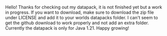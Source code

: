 Hello! Thanks for checking out my datapack, it is not finished yet but a work in progress. If you want to download, make sure to download the zip file under LICENSE and add it to your worlds datapacks folder. I can't seem to get the github download to work properly and not add an extra folder. Currently the datapack is only for Java 1.21. Happy growing!

